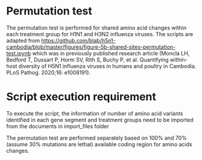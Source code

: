 # Permutation test

The permutation test is performed for shared amino acid changes within each treatment group for H1N1 and H3N2 influenza viruses. The scripts are adapted from https://github.com/blab/h5n1-cambodia/blob/master/figures/figure-5b-shared-sites-permutation-test.ipynb which was in previously published research article (Moncla LH, Bedford T, Dussart P, Horm SV, Rith S, Buchy P, et al. Quantifying within-host diversity of H5N1 influenza viruses in humans and poultry in Cambodia. PLoS Pathog. 2020;16: e1008191). 

# Script execution requirement
To execute the script, the information of number of amino acid variants identified in each gene segment and treatment groups need to be imported from the documents in import_files folder

The permutation test are performed separately based on 100% and 70% (assume 30% mutations are lethal) available coding region for amino acids changes.

